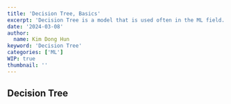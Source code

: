 ```yaml
---
title: 'Decision Tree, Basics'
excerpt: 'Decision Tree is a model that is used often in the ML field.'
date: '2024-03-08'
author:
  name: Kim Dong Hun
keyword: 'Decision Tree'
categories: ['ML']
WIP: true
thumbnail: ''
---
```


## Decision Tree
